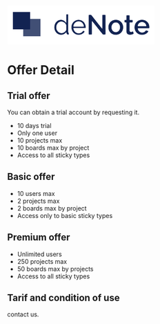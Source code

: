 ![deNote Logo](./assets/images/denote-logo.png)

# Offer Detail

## Trial offer
You can obtain a trial account by requesting it. 

* 10 days trial 
* Only one user
* 10 projects max
* 10 boards max by project
* Access to all sticky types

## Basic offer
* 10 users max
* 2 projects max
* 2 boards max by project
* Access only to basic sticky types

## Premium offer
* Unlimited users
* 250 projects max
* 50 boards max by projects
* Access to all sticky types

## Tarif and condition of use

contact us.

